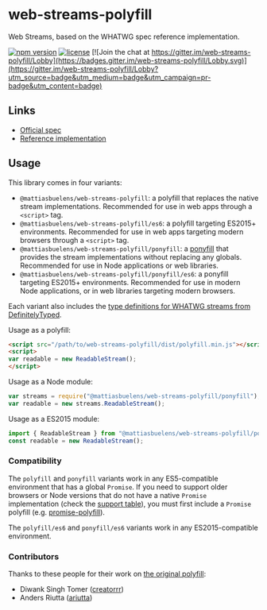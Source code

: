 # web-streams-polyfill

Web Streams, based on the WHATWG spec reference implementation.  

[![npm version](https://img.shields.io/npm/v/@mattiasbuelens/web-streams-polyfill.svg)](https://www.npmjs.com/package/@mattiasbuelens/web-streams-polyfill)
[![license](https://img.shields.io/npm/l/@mattiasbuelens/web-streams-polyfill.svg)](https://github.com/MattiasBuelens/web-streams-polyfill/blob/master/LICENSE)
[![Join the chat at https://gitter.im/web-streams-polyfill/Lobby](https://badges.gitter.im/web-streams-polyfill/Lobby.svg)](https://gitter.im/web-streams-polyfill/Lobby?utm_source=badge&utm_medium=badge&utm_campaign=pr-badge&utm_content=badge)

## Links
 - [Official spec](https://streams.spec.whatwg.org/)
 - [Reference implementation](https://github.com/whatwg/streams)

## Usage

This library comes in four variants:
* `@mattiasbuelens/web-streams-polyfill`: a polyfill that replaces the native stream implementations.
  Recommended for use in web apps through a `<script>` tag.
* `@mattiasbuelens/web-streams-polyfill/es6`: a polyfill targeting ES2015+ environments.
  Recommended for use in web apps targeting modern browsers through a `<script>` tag.
* `@mattiasbuelens/web-streams-polyfill/ponyfill`: a [ponyfill] that provides
  the stream implementations without replacing any globals.
  Recommended for use in Node applications or web libraries.
* `@mattiasbuelens/web-streams-polyfill/ponyfill/es6`: a ponyfill targeting ES2015+ environments.
  Recommended for use in modern Node applications, or in web libraries targeting modern browsers.

Each variant also includes the [type definitions for WHATWG streams from DefinitelyTyped][types-streams].  

Usage as a polyfill:
```html
<script src="/path/to/web-streams-polyfill/dist/polyfill.min.js"></script>
<script>
var readable = new ReadableStream();
</script>
```
Usage as a Node module:
```js
var streams = require("@mattiasbuelens/web-streams-polyfill/ponyfill");
var readable = new streams.ReadableStream();
```
Usage as a ES2015 module:
```js
import { ReadableStream } from "@mattiasbuelens/web-streams-polyfill/ponyfill";
const readable = new ReadableStream();
```

### Compatibility

The `polyfill` and `ponyfill` variants work in any ES5-compatible environment that has a global `Promise`.
If you need to support older browsers or Node versions that do not have a native `Promise` implementation
(check the [support table][promise-support]), you must first include a `Promise` polyfill
(e.g. [promise-polyfill][promise-polyfill]).

The `polyfill/es6` and `ponyfill/es6` variants work in any ES2015-compatible environment.

### Contributors

Thanks to these people for their work on [the original polyfill][creatorrr-polyfill]:

 - Diwank Singh Tomer ([creatorrr](https://github.com/creatorrr))
 - Anders Riutta ([ariutta](https://github.com/ariutta))


[ponyfill]: https://github.com/sindresorhus/ponyfill
[types-streams]: https://www.npmjs.com/package/@types/whatwg-streams
[promise-support]: https://kangax.github.io/compat-table/es6/#test-Promise
[promise-polyfill]: https://www.npmjs.com/package/promise-polyfill
[creatorrr-polyfill]: https://github.com/creatorrr/web-streams-polyfill
